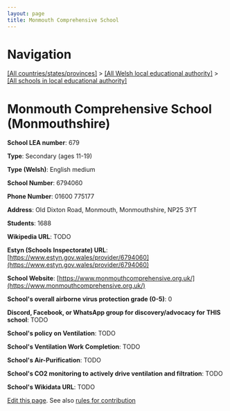 ```yaml
---
layout: page
title: Monmouth Comprehensive School
---
```

# Navigation

[[All countries/states/provinces]](../../..) > [[All Welsh local educational authority]](../..) > [[All schools in local educational authority]](..)

# Monmouth Comprehensive School (Monmouthshire)

**School LEA number**: 679

**Type**: Secondary (ages 11-19)

**Type (Welsh)**: English medium

**School Number**: 6794060

**Phone Number**: 01600 775177

**Address**: Old Dixton Road, Monmouth, Monmouthshire, NP25 3YT

**Students**: 1688

**Wikipedia URL**: TODO

**Estyn (Schools Inspectorate) URL**: [https://www.estyn.gov.wales/provider/6794060](https://www.estyn.gov.wales/provider/6794060)

**School Website**: [https://www.monmouthcomprehensive.org.uk/](https://www.monmouthcomprehensive.org.uk/)

**School's overall airborne virus protection grade (0-5)**: 0

**Discord, Facebook, or WhatsApp group for discovery/advocacy for THIS school**: TODO

**School's policy on Ventilation**: TODO

**School's Ventilation Work Completion**: TODO

**School's Air-Purification**: TODO

**School's CO2 monitoring to actively drive ventilation and filtration**: TODO

**School's Wikidata URL**: TODO




[Edit this page](https://github.com/VentilationProject/Wales/edit/prif/./Monmouthshire/Monmouth_Comprehensive_School.md). See also [rules for contribution](../../../contribution-rules/)